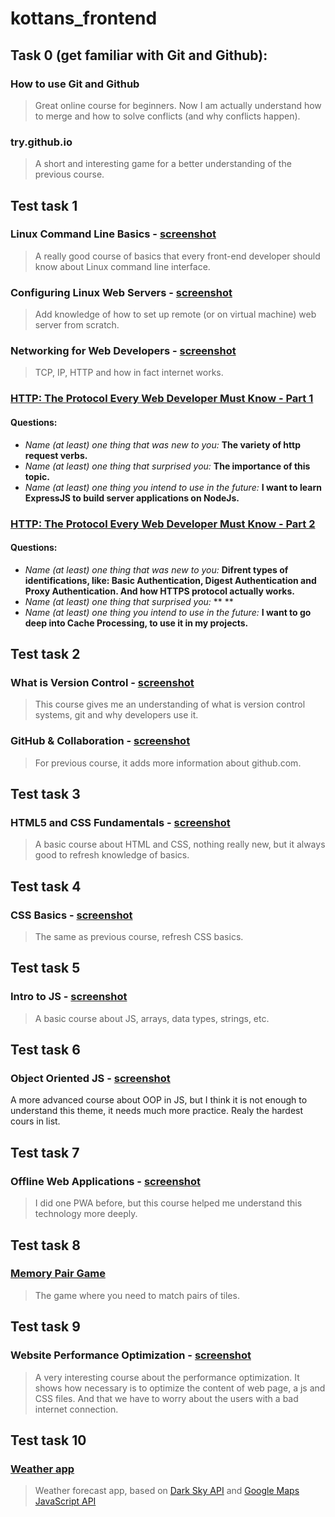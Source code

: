 # kottans_frontend

## Task 0 (get familiar with Git and Github):

### How to use Git and Github
> Great online course for beginners. Now I am actually understand how to merge and how to solve conflicts (and why conflicts happen).

### try.github.io
> A short and interesting game for a better understanding of the previous course.

## Test task 1

### Linux Command Line Basics - [screenshot](https://raw.githubusercontent.com/iammiro/kottans_frontend/master/task_1/shell.png)
> A really good course of basics that every front-end developer should know about Linux command line interface.

### Configuring Linux Web Servers - [screenshot](https://raw.githubusercontent.com/iammiro/kottans_frontend/master/task_1/conf_web_server.png)
> Add knowledge of how to set up remote (or on virtual machine) web server from scratch.

### Networking for Web Developers - [screenshot](https://raw.githubusercontent.com/iammiro/kottans_frontend/master/task_1/networking_for-web_developers.png)
> TCP, IP, HTTP and how in fact internet works.

### [HTTP: The Protocol Every Web Developer Must Know - Part 1](https://code.tutsplus.com/tutorials/http-the-protocol-every-web-developer-must-know-part-1--net-31177)
#### Questions:
- _Name (at least) one thing that was new to you:_ **The variety of http request verbs.**
- _Name (at least) one thing that surprised you:_ **The importance of this topic.**
- _Name (at least) one thing you intend to use in the future:_ **I want to learn ExpressJS to build server applications on NodeJs.**

### [HTTP: The Protocol Every Web Developer Must Know - Part 2](https://code.tutsplus.com/tutorials/http-the-protocol-every-web-developer-must-know-part-2--net-31155)
#### Questions:
- _Name (at least) one thing that was new to you:_ **Difrent types of identifications, like: Basic Authentication, Digest Authentication and
Proxy Authentication. And how HTTPS protocol actually works.**
- _Name (at least) one thing that surprised you:_ ** **
- _Name (at least) one thing you intend to use in the future:_ **I want to go deep into Cache Processing, to use it in my projects.**

## Test task 2

### What is Version Control - [screenshot](https://raw.githubusercontent.com/iammiro/kottans_frontend/master/task_2/Version_Control_with_Git.png)
> This course gives me an understanding of what is version control systems, git and why developers use it.

### GitHub & Collaboration - [screenshot](https://raw.githubusercontent.com/iammiro/kottans_frontend/master/task_2/GitHub_Collaboration.png)
> For previous course, it adds more information about github.com.

## Test task 3

### HTML5 and CSS Fundamentals - [screenshot](https://raw.githubusercontent.com/iammiro/kottans_frontend/master/task_3/HTML5.0x.png)
> A basic course about HTML and CSS, nothing really new, but it always good to refresh knowledge of basics.

## Test task 4

### CSS Basics - [screenshot](https://raw.githubusercontent.com/iammiro/kottans_frontend/master/task_4/CSS.0x.png)
> The same as previous course, refresh CSS basics.

## Test task 5

### Intro to JS - [screenshot](https://raw.githubusercontent.com/iammiro/kottans_frontend/master/task_5/Screenshot.png)
> A basic course about JS, arrays, data types, strings, etc.

## Test task 6

### Object Oriented JS - [screenshot](https://raw.githubusercontent.com/iammiro/kottans_frontend/master/task_6/Screenshot.png)
A more advanced course about OOP in JS, but I think it is not enough to understand this theme, it needs much more practice. 
Realy the hardest cours in list.

## Test task 7

### Offline Web Applications - [screenshot](https://raw.githubusercontent.com/iammiro/kottans_frontend/master/task_7/Screenshot.png)
> I did one PWA before, but this course helped me understand this technology more deeply.

## Test task 8

### [Memory Pair Game](https://iammiro.github.io/MemoryPairGame/)
> The game where you need to match pairs of tiles.

## Test task 9

### Website Performance Optimization - [screenshot](https://raw.githubusercontent.com/iammiro/kottans_frontend/master/task_9/Screenshot.png)
> A very interesting course about the performance optimization. It shows how necessary is to optimize the content of web page, a js and CSS files.
> And that we have to worry about the users with a bad internet connection.

## Test task 10

### [Weather app](https://iammiro.github.io/Weather-app)
> Weather forecast app, based on [Dark Sky API](https://darksky.net/dev) and [Google Maps JavaScript API](https://developers.google.com/maps/documentation/javascript/geocoding?hl=en)
